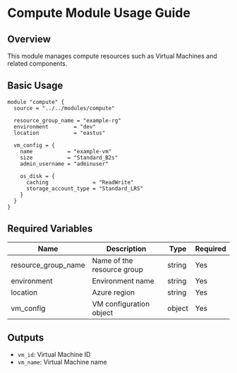 # Compute Module Usage Guide

## Overview
This module manages compute resources such as Virtual Machines and related components.

## Basic Usage
```hcl
module "compute" {
  source = "../../modules/compute"
  
  resource_group_name = "example-rg"
  environment        = "dev"
  location           = "eastus"
  
  vm_config = {
    name           = "example-vm"
    size           = "Standard_B2s"
    admin_username = "adminuser"
    
    os_disk = {
      caching              = "ReadWrite"
      storage_account_type = "Standard_LRS"
    }
  }
}
```

## Required Variables
| Name | Description | Type | Required |
|------|-------------|------|----------|
| resource_group_name | Name of the resource group | string | Yes |
| environment | Environment name | string | Yes |
| location | Azure region | string | Yes |
| vm_config | VM configuration object | object | Yes |

## Outputs
- `vm_id`: Virtual Machine ID
- `vm_name`: Virtual Machine name